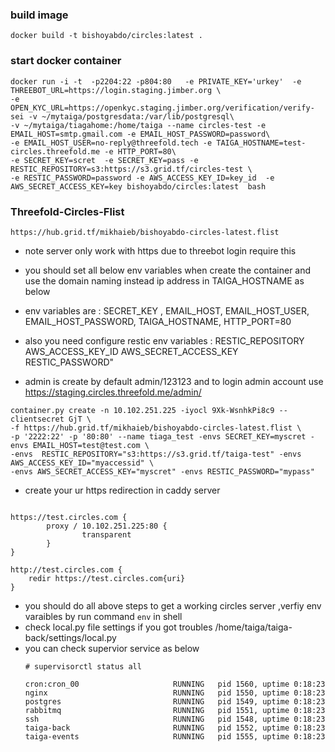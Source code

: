 ### build image 

```
docker build -t bishoyabdo/circles:latest .
```
### start docker container

```
docker run -i -t  -p2204:22 -p804:80   -e PRIVATE_KEY='urkey'  -e THREEBOT_URL=https://login.staging.jimber.org \ 
-e OPEN_KYC_URL=https://openkyc.staging.jimber.org/verification/verify-sei -v ~/mytaiga/postgresdata:/var/lib/postgresql\ 
-v ~/mytaiga/tiagahome:/home/taiga --name circles-test -e EMAIL_HOST=smtp.gmail.com -e EMAIL_HOST_PASSWORD=password\
-e EMAIL_HOST_USER=no-reply@threefold.tech -e TAIGA_HOSTNAME=test-circles.threefold.me -e HTTP_PORT=80\ 
-e SECRET_KEY=scret  -e SECRET_KEY=pass -e RESTIC_REPOSITORY=s3:https://s3.grid.tf/circles-test \
-e RESTIC_PASSWORD=password -e AWS_ACCESS_KEY_ID=key_id  -e AWS_SECRET_ACCESS_KEY=key bishoyabdo/circles:latest  bash

```
### Threefold-Circles-Flist

	https://hub.grid.tf/mikhaieb/bishoyabdo-circles-latest.flist

- note server only work with https due to threebot login require this 

- you should set all below env variables when create the container and use the domain naming instead ip address in TAIGA_HOSTNAME as below 

- env variables are : SECRET_KEY , EMAIL_HOST, EMAIL_HOST_USER, EMAIL_HOST_PASSWORD, TAIGA_HOSTNAME, HTTP_PORT=80

- also you need configure restic env variables : RESTIC_REPOSITORY AWS_ACCESS_KEY_ID AWS_SECRET_ACCESS_KEY RESTIC_PASSWORD"

- admin is create by default admin/123123 and to login admin account use https://staging.circles.threefold.me/admin/ 

```
container.py create -n 10.102.251.225 -iyocl 9Xk-WsnhkPi8c9 --clientsecret GjT \ 
-f https://hub.grid.tf/mikhaieb/bishoyabdo-circles-latest.flist \ 
-p '2222:22' -p '80:80' --name tiaga_test -envs SECRET_KEY=myscret -envs EMAIL_HOST=test@test.com \ 
-envs  RESTIC_REPOSITORY="s3:https://s3.grid.tf/taiga-test" -envs AWS_ACCESS_KEY_ID="myaccessid" \ 
-envs AWS_SECRET_ACCESS_KEY="myscret" -envs RESTIC_PASSWORD="mypass"

```


- create your ur https redirection in caddy server 

```

https://test.circles.com {
        proxy / 10.102.251.225:80 {
                transparent
        }
}

http://test.circles.com {
    redir https://test.circles.com{uri}
}

```
- you should do all above steps to get a working circles server ,verfiy env varaibles by run command `env` in shell
- check local.py file settings if you got troubles  /home/taiga/taiga-back/settings/local.py
- you can check supervior service as below 
    ```
    # supervisorctl status all
    
    cron:cron_00                     RUNNING   pid 1560, uptime 0:18:23
    nginx                            RUNNING   pid 1550, uptime 0:18:23
    postgres                         RUNNING   pid 1549, uptime 0:18:23
    rabbitmq                         RUNNING   pid 1551, uptime 0:18:23
    ssh                              RUNNING   pid 1548, uptime 0:18:23
    taiga-back                       RUNNING   pid 1552, uptime 0:18:23
    taiga-events                     RUNNING   pid 1555, uptime 0:18:23
    
    ```